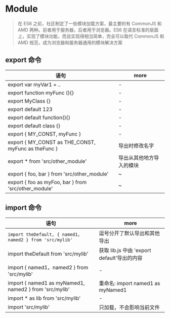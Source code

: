# Module

> 在 ES6 之前，社区制定了一些模块加载方案，最主要的有 CommonJS 和 AMD 两种。前者用于服务器，后者用于浏览器。ES6 在语言标准的层面上，实现了模块功能，而且实现得相当简单，完全可以取代 CommonJS 和 AMD 规范，成为浏览器和服务器通用的模块解决方案

## export 命令

| 语句                                                 | more                     |
| ---------------------------------------------------- | ------------------------ |
| export var myVar1 = ..                               | -                        |
| export function myFunc (){}                          | -                        |
| export MyClass {}                                    | -                        |
| export default 123                                   | -                        |
| export default function(){}                          | -                        |
| export default class {}                              | -                        |
| export { MY_CONST, myFunc }                          | -                        |
| export { MY_CONST as THE_CONST, myFunc as theFunc }  | 导出时修改名字           |
| export \* from 'src/other_module'                    | 导出从其他地方导入的模块 |
| export { foo, bar } from 'src/other_module'          | ~                        |
| export { foo as myFoo, bar } from 'src/other_module' | ~                        |

## import 命令

| 语句                                                     | more                                        |
| -------------------------------------------------------- | ------------------------------------------- |
| `import theDefault, { named1，named2 } from 'src/mylib'` | 逗号分开了默认导出和其他导出                |
| import theDefault from 'src/mylib'                       | 获取 lib.js 中由 'export default'导出的内容 |
| import { named1，named2 } from 'src/mylib'               | -                                           |
| import { named1 as myNamed1, named2 } from 'src/mylib'   | 重命名: import named1 as myNamed1           |
| import \* as lib from 'src/mylib'                        | -                                           |
| import 'src/mylib'                                       | 只加载，不会影响当前文件                    |
